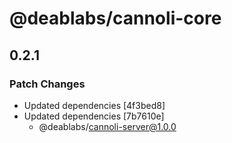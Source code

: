 # @deablabs/cannoli-core

## 0.2.1

### Patch Changes

- Updated dependencies [4f3bed8]
- Updated dependencies [7b7610e]
  - @deablabs/cannoli-server@1.0.0
